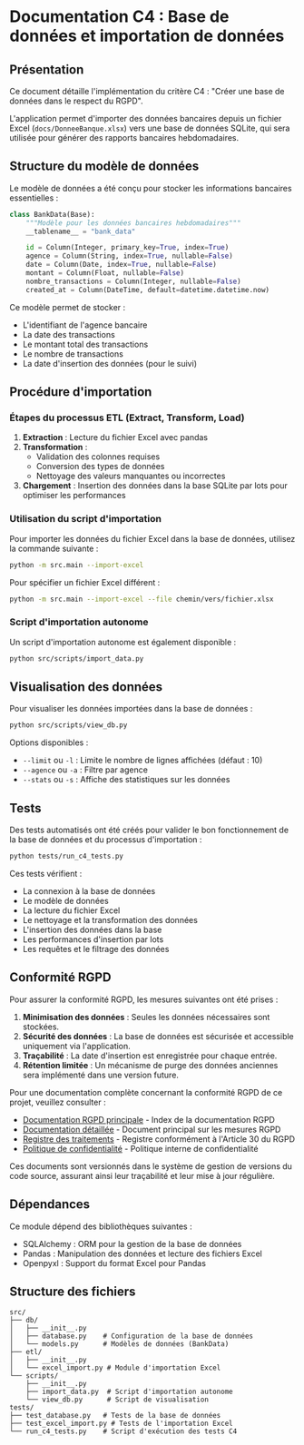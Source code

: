 # Documentation C4 : Base de données et importation de données

## Présentation

Ce document détaille l'implémentation du critère C4 : "Créer une base de données dans le respect du RGPD".

L'application permet d'importer des données bancaires depuis un fichier Excel (`docs/DonneeBanque.xlsx`) vers une base de données SQLite, qui sera utilisée pour générer des rapports bancaires hebdomadaires.

## Structure du modèle de données

Le modèle de données a été conçu pour stocker les informations bancaires essentielles :

```python
class BankData(Base):
    """Modèle pour les données bancaires hebdomadaires"""
    __tablename__ = "bank_data"

    id = Column(Integer, primary_key=True, index=True)
    agence = Column(String, index=True, nullable=False)
    date = Column(Date, index=True, nullable=False)
    montant = Column(Float, nullable=False)
    nombre_transactions = Column(Integer, nullable=False)
    created_at = Column(DateTime, default=datetime.datetime.now)
```

Ce modèle permet de stocker :
- L'identifiant de l'agence bancaire
- La date des transactions
- Le montant total des transactions
- Le nombre de transactions
- La date d'insertion des données (pour le suivi)

## Procédure d'importation

### Étapes du processus ETL (Extract, Transform, Load)

1. **Extraction** : Lecture du fichier Excel avec pandas
2. **Transformation** : 
   - Validation des colonnes requises
   - Conversion des types de données
   - Nettoyage des valeurs manquantes ou incorrectes
3. **Chargement** : Insertion des données dans la base SQLite par lots pour optimiser les performances

### Utilisation du script d'importation

Pour importer les données du fichier Excel dans la base de données, utilisez la commande suivante :

```bash
python -m src.main --import-excel
```

Pour spécifier un fichier Excel différent :

```bash
python -m src.main --import-excel --file chemin/vers/fichier.xlsx
```

### Script d'importation autonome

Un script d'importation autonome est également disponible :

```bash
python src/scripts/import_data.py
```

## Visualisation des données

Pour visualiser les données importées dans la base de données :

```bash
python src/scripts/view_db.py
```

Options disponibles :
- `--limit` ou `-l` : Limite le nombre de lignes affichées (défaut : 10)
- `--agence` ou `-a` : Filtre par agence
- `--stats` ou `-s` : Affiche des statistiques sur les données

## Tests

Des tests automatisés ont été créés pour valider le bon fonctionnement de la base de données et du processus d'importation :

```bash
python tests/run_c4_tests.py
```

Ces tests vérifient :
- La connexion à la base de données
- Le modèle de données
- La lecture du fichier Excel
- Le nettoyage et la transformation des données
- L'insertion des données dans la base
- Les performances d'insertion par lots
- Les requêtes et le filtrage des données

## Conformité RGPD

Pour assurer la conformité RGPD, les mesures suivantes ont été prises :

1. **Minimisation des données** : Seules les données nécessaires sont stockées.
2. **Sécurité des données** : La base de données est sécurisée et accessible uniquement via l'application.
3. **Traçabilité** : La date d'insertion est enregistrée pour chaque entrée.
4. **Rétention limitée** : Un mécanisme de purge des données anciennes sera implémenté dans une version future.

Pour une documentation complète concernant la conformité RGPD de ce projet, veuillez consulter :
- [Documentation RGPD principale](./RGPD_README.md) - Index de la documentation RGPD
- [Documentation détaillée](./RGPD_DOCUMENTATION.md) - Document principal sur les mesures RGPD
- [Registre des traitements](./RGPD_REGISTRE_TRAITEMENT.md) - Registre conformément à l'Article 30 du RGPD
- [Politique de confidentialité](./RGPD_POLITIQUE_CONFIDENTIALITE.md) - Politique interne de confidentialité

Ces documents sont versionnés dans le système de gestion de versions du code source, assurant ainsi leur traçabilité et leur mise à jour régulière.

## Dépendances

Ce module dépend des bibliothèques suivantes :
- SQLAlchemy : ORM pour la gestion de la base de données
- Pandas : Manipulation des données et lecture des fichiers Excel
- Openpyxl : Support du format Excel pour Pandas

## Structure des fichiers

```
src/
├── db/
│   ├── __init__.py
│   ├── database.py    # Configuration de la base de données
│   └── models.py      # Modèles de données (BankData)
├── etl/
│   ├── __init__.py
│   └── excel_import.py # Module d'importation Excel
└── scripts/
    ├── __init__.py
    ├── import_data.py  # Script d'importation autonome
    └── view_db.py      # Script de visualisation
tests/
├── test_database.py   # Tests de la base de données
├── test_excel_import.py # Tests de l'importation Excel
└── run_c4_tests.py    # Script d'exécution des tests C4
``` 